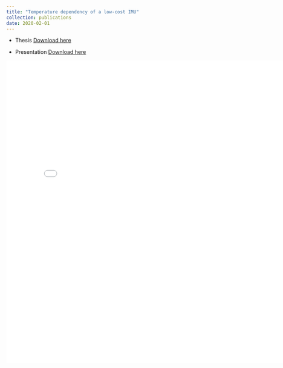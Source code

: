 ```yaml
---
title: "Temperature dependency of a low-cost IMU"
collection: publications
date: 2020-02-01
---
```


* Thesis [Download here](https://github.com/dyx1994/Temperature-dependency-of-a-low-cost-IMU/blob/main/Doc/MasterThesis_YONGXU_DUAN.pdf)
  
* Presentation [Download here](https://github.com/dyx1994/Temperature-dependency-of-a-low-cost-IMU/blob/main/Doc/MasterThesis_Duan.pdf)

<object height="700" width="950" border="0" data="../files/MasterThesis_Duan.pdf" type="application/pdf">
    <embed src="../files/MasterThesis_Duan.pdf" type="application/pdf" width=800 height=800 />
</object>